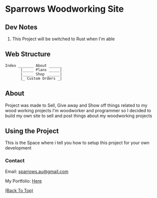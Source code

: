 <!-- #Top -->
# Sparrows Woodworking Site

## Dev Notes

1. This Project will be switched to Rust when I'm able

## Web Structure

```
Index _______ About ______
       |_____ Plans _____|
       |_____ Shop ______|
       |_ Custom Orders _|
```

## About

Project was made to Sell, Give away and Show off things related to my wood working projects
I'm woodworker and programmer so I decided to build my own site to sell and post things about my woodworking projects

## Using the Project

This is the Space where i tell you how to setup this project for your own development

### Contact

Email: [sparrows.au@gmail.com](mailto:sparrows.au@gmail.com)

My Portfolio: [Here](https://sparrowsaurora.github.io/Terminal-Portfolio/)

[(Back To Top)](#Top)
